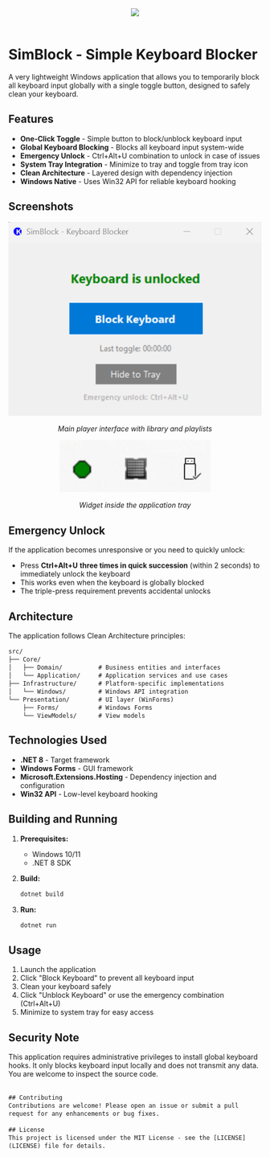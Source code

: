 <div align="center">
    <img src="src/Presentation/Resources/Images/logo.ico" width="128">
    <br><br>
</div>

# SimBlock - Simple Keyboard Blocker

A very lightweight Windows application that allows you to temporarily block all keyboard input globally with a single toggle button, designed to safely clean your keyboard.

## Features

-  **One-Click Toggle** - Simple button to block/unblock keyboard input
-  **Global Keyboard Blocking** - Blocks all keyboard input system-wide
-  **Emergency Unlock** - Ctrl+Alt+U combination to unlock in case of issues
-  **System Tray Integration** - Minimize to tray and toggle from tray icon
-  **Clean Architecture** - Layered design with dependency injection
-  **Windows Native** - Uses Win32 API for reliable keyboard hooking

## Screenshots

<div align="center">
  <img src="docs/images/main_interface.png" alt="Main Interface" width="600">
  <p><i>Main player interface with library and playlists</i></p>
  
  <img src="docs/images/tray.png" alt="Mini Player" width="300">
  <p><i>Widget inside the application tray</i></p>
</div>

## Emergency Unlock

If the application becomes unresponsive or you need to quickly unlock:
- Press **Ctrl+Alt+U** **three times in quick succession** (within 2 seconds) to immediately unlock the keyboard
- This works even when the keyboard is globally blocked
- The triple-press requirement prevents accidental unlocks

## Architecture

The application follows Clean Architecture principles:

```
src/
├── Core/
│   ├── Domain/          # Business entities and interfaces
│   └── Application/     # Application services and use cases
├── Infrastructure/      # Platform-specific implementations
│   └── Windows/         # Windows API integration
└── Presentation/        # UI layer (WinForms)
    ├── Forms/           # Windows Forms
    └── ViewModels/      # View models
```

## Technologies Used

- **.NET 8** - Target framework
- **Windows Forms** - GUI framework
- **Microsoft.Extensions.Hosting** - Dependency injection and configuration
- **Win32 API** - Low-level keyboard hooking


## Building and Running

1. **Prerequisites:**
   - Windows 10/11
   - .NET 8 SDK

2. **Build:**
   ```powershell
   dotnet build
   ```

3. **Run:**
   ```powershell
   dotnet run
   ```

## Usage

1. Launch the application
2. Click "Block Keyboard" to prevent all keyboard input
3. Clean your keyboard safely
4. Click "Unblock Keyboard" or use the emergency combination (Ctrl+Alt+U)
5. Minimize to system tray for easy access

## Security Note

This application requires administrative privileges to install global keyboard hooks. It only blocks keyboard input locally and does not transmit any data. You are welcome to inspect the source code. 
```

## Contributing
Contributions are welcome! Please open an issue or submit a pull request for any enhancements or bug fixes.

## License
This project is licensed under the MIT License - see the [LICENSE](LICENSE) file for details.